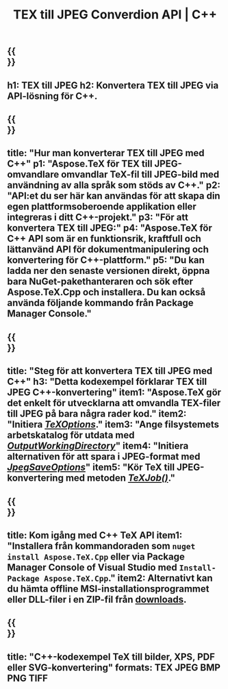 ﻿---
translation: true
template: /_templates/_conversion-child-cpp.md
title: TEX till JPEG Converdion API | C++
description: TeX till JPEG-konverteringsfunktionalitet. Integrera detta lokala C++-bibliotek i ditt projekt eller använd plattformsoberoende applikationer för att konvertera TeX till JPEG.
keywords: tex till jpeg api cpp, tex2jpeg integrera c++
url: /cpp/conversion/tex-to-jpeg/
family: tex
platformtag: cpp
feature: conversion
informat: TEX
outformat: JPEG
otherformats: BMP PNG TIFF PDF SVG XPS
---

{{<section banner>}}
---
h1: TEX till JPEG
h2: Konvertera TEX till JPEG via API-lösning för C++.
---

{{<section overview>}}
---
title: "Hur man konverterar TEX till JPEG med C++"
p1: "Aspose.TeX för TEX till JPEG-omvandlare omvandlar TeX-fil till JPEG-bild med användning av alla språk som stöds av C++."
p2: "API:et du ser här kan användas för att skapa din egen plattformsoberoende applikation eller integreras i ditt C++-projekt."
p3: "För att konvertera TEX till JPEG:"
p4: "Aspose.TeX för C++ API som är en funktionsrik, kraftfull och lättanvänd API för dokumentmanipulering och konvertering för C++-plattform."
p5: "Du kan ladda ner den senaste versionen direkt, öppna bara NuGet-pakethanteraren och sök efter Aspose.TeX.Cpp och installera. Du kan också använda följande kommando från Package Manager Console."
---

{{<section feature1>}}
---
title: "Steg för att konvertera TEX till JPEG med C++"
h3: "Detta kodexempel förklarar TEX till JPEG C++-konvertering"
item1: "Aspose.TeX gör det enkelt för utvecklarna att omvandla TEX-filer till JPEG på bara några rader kod."
item2: "Initiera [*TeXOptions*](https://reference.aspose.com/tex/cpp/class/aspose.te_x.te_x_options)."
item3: "Ange filsystemets arbetskatalog för utdata med [*OutputWorkingDirectory*](https://reference.aspose.com/tex/cpp/class/aspose.te_x.te_x_options#aa4f4ea6dab7db5ba1b40800495f16f63)"
item4: "Initiera alternativen för att spara i JPEG-format med [*JpegSaveOptions*](https://reference.aspose.com/tex/cpp/class/aspose.te_x.presentation.image.jpeg_save_options)"
item5: "Kör TeX till JPEG-konvertering med metoden [*TeXJob()*](https://reference.aspose.com/tex/cpp/class/aspose.te_x.te_x_job)."
---

{{<section feature2>}}
---
title: Kom igång med C++ TeX API
item1: "Installera från kommandoraden som ```nuget install Aspose.TeX.Cpp``` eller via Package Manager Console of Visual Studio med ```Install-Package Aspose.TeX.Cpp```."
item2: Alternativt kan du hämta offline MSI-installationsprogrammet eller DLL-filer i en ZIP-fil från [downloads](https://releases.aspose.com/tex/cpp).
---

{{<section widget>}}
---
title: "C++-kodexempel TeX till bilder, XPS, PDF eller SVG-konvertering"
formats: TEX JPEG BMP PNG TIFF
---